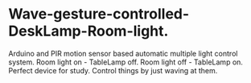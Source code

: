 # Wave-gesture-controlled-DeskLamp-Room-light.
Arduino and PIR motion sensor based automatic multiple light control system. Room light on - TableLamp off. Room light off - TableLamp on. Perfect device for study.
Control things by just waving at them. 
